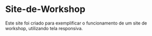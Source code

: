 # Site-de-Workshop
Este site foi criado para exemplificar o funcionamento de um site de workshop, utilizando tela responsiva. 
